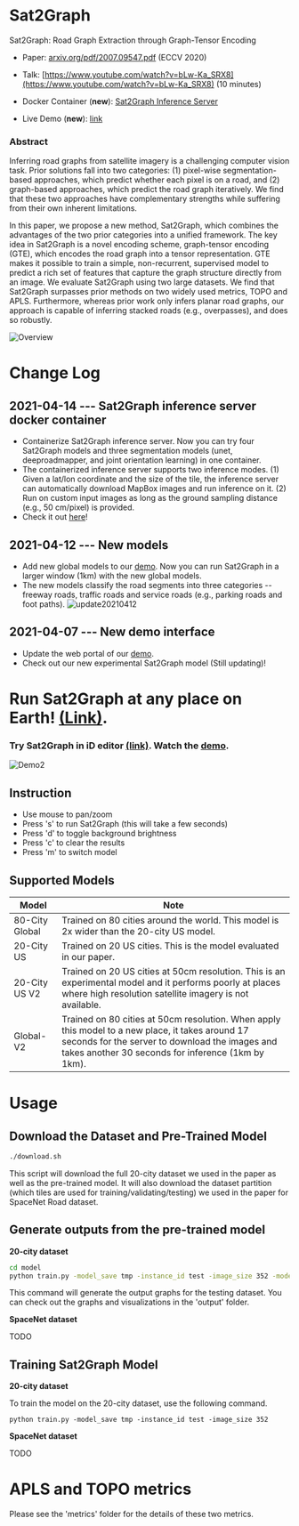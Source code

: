 # Sat2Graph 
Sat2Graph: Road Graph Extraction through Graph-Tensor Encoding

* Paper: [arxiv.org/pdf/2007.09547.pdf](https://arxiv.org/pdf/2007.09547.pdf) (ECCV 2020)

* Talk: [https://www.youtube.com/watch?v=bLw-Ka_SRX8](https://www.youtube.com/watch?v=bLw-Ka_SRX8) (10 minutes)

* Docker Container (**new**): [Sat2Graph Inference Server](docker/)

* Live Demo (**new**): [link](http://128.30.198.28:8080/#background=Mapbox&disable_features=points,traffic_roads,service_roads,paths,buildings,building_parts,indoor,landuse,boundaries,water,rail,pistes,aerialways,power,past_future,others&map=2.00/13.4/2.6)
### Abstract

Inferring road graphs from satellite imagery is a challenging computer vision task. Prior solutions fall into two categories: (1) pixel-wise segmentation-based approaches, which predict whether each pixel is on a road, and (2) graph-based approaches, which predict the road graph iteratively. We find that these two approaches have complementary strengths while suffering from their own inherent limitations. 
 
In this paper, we propose a new method, Sat2Graph, which combines the advantages of the two prior categories into a unified framework. The key idea in Sat2Graph is a novel encoding scheme, graph-tensor encoding (GTE), which encodes the road graph into a tensor representation. GTE makes it possible to train a simple, non-recurrent, supervised model to predict a rich set of features that capture the graph structure directly from an image. We evaluate Sat2Graph using two large datasets. We find that Sat2Graph surpasses prior methods on two widely used metrics, TOPO and APLS. Furthermore, whereas prior work only infers planar road graphs, our approach is capable of inferring stacked roads (e.g., overpasses), and does so robustly.

![Overview](figures/Sat2Graph2.png)
# Change Log

<!-- ## 2021-05-05 --- Bug in APLS implementation
* There was an implementation bug in the APLS metric which makes the 'recall' part of the score very low. After this fix, the overall APLS score should be 10-20 points higher than before.
* When there is no connected shortest path on the ground truth graph between two control points, the old APLS implementation considers it as a missing shortest path on the **proposed** graph. This gives very low APLS score when the ground truth graph has several connected components.      -->
## 2021-04-14 --- Sat2Graph inference server docker container
* Containerize Sat2Graph inference server. Now you can try four Sat2Graph models and three segmentation models (unet, deeproadmapper, and joint orientation learning) in one container. 
* The containerized inference server supports two inference modes. (1) Given a lat/lon coordinate and the size of the tile, the inference server can automatically download MapBox images and run inference on it. (2) Run on custom input images as long as the ground sampling distance (e.g., 50 cm/pixel) is provided. 
* Check it out [here](docker/)!
## 2021-04-12 --- New models
* Add new global models to our [demo](http://128.30.198.28:8080/#background=Mapbox&disable_features=points,traffic_roads,service_roads,paths,buildings,building_parts,indoor,landuse,boundaries,water,rail,pistes,aerialways,power,past_future,others&map=2.00/13.4/2.6). Now you can run Sat2Graph in a larger window (1km) with the new global models.
* The new models classify the road segments into three categories -- freeway roads, traffic roads and service roads (e.g., parking roads and foot paths). 
![update20210412](figures/update20210412.png)

## 2021-04-07 --- New demo interface
* Update the web portal of our [demo](http://128.30.198.28:8080/#background=Mapbox&disable_features=points,traffic_roads,service_roads,paths,buildings,building_parts,indoor,landuse,boundaries,water,rail,pistes,aerialways,power,past_future,others&map=2.00/13.4/2.6).
* Check out our new experimental Sat2Graph model (Still updating)!
<!-- ![Demo3](figures/demo3.gif | width=256) -->


# Run Sat2Graph at any place on Earth! [(Link)](http://128.30.198.28:8080/#background=Mapbox&disable_features=points,traffic_roads,service_roads,paths,buildings,building_parts,indoor,landuse,boundaries,water,rail,pistes,aerialways,power,past_future,others&map=2.00/13.4/2.6).


### **Try Sat2Graph in iD editor [(link)](http://128.30.198.28:8080/#background=Mapbox&disable_features=points,traffic_roads,service_roads,paths,buildings,building_parts,indoor,landuse,boundaries,water,rail,pistes,aerialways,power,past_future,others&map=2.00/13.4/2.6).** **Watch the [demo](https://youtu.be/uqcGPVOBpGg).**

![Demo2](figures/demo2.gif)

## Instruction
* Use mouse to pan/zoom
* Press 's' to run Sat2Graph (this will take a few seconds)
* Press 'd' to toggle background brightness
* Press 'c' to clear the results
* Press 'm' to switch model

## Supported Models
Model | Note 
--------------------- | -------------
80-City Global  | Trained on 80 cities around the world. This model is 2x wider than the 20-city US model. 
20-City US  | Trained on 20 US cities. This is the model evaluated in our paper. 
20-City US V2 | Trained on 20 US cities at 50cm resolution. This is an experimental model and it performs poorly at places where high resolution satellite imagery is not available. 
Global-V2 | Trained on 80 cities at 50cm resolution. When apply this model to a new place, it takes around 17 seconds for the server to download the images and takes another 30 seconds for inference (1km by 1km). 


# Usage
## Download the Dataset and Pre-Trained Model

```bash
./download.sh
```
This script will download the full 20-city dataset we used in the paper as well as the pre-trained model. It will also download the dataset partition (which tiles are used for training/validating/testing) we used in the paper for SpaceNet Road dataset. 

## Generate outputs from the pre-trained model
**20-city dataset**
```bash
cd model
python train.py -model_save tmp -instance_id test -image_size 352 -model_recover ../data/20citiesModel/model -mode test
```
This command will generate the output graphs for the testing dataset. You can check out the graphs and visualizations in the 'output' folder. 


**SpaceNet dataset**

TODO


## Training Sat2Graph Model
**20-city dataset**

To train the model on the 20-city dataset, use the following command. 
```
python train.py -model_save tmp -instance_id test -image_size 352
```   


**SpaceNet dataset**

TODO


# APLS and TOPO metrics
Please see the 'metrics' folder for the details of these two metrics. 






